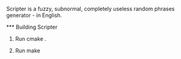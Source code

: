 Scripter is a fuzzy, subnormal, completely useless random phrases generator - in English.


*** Building Scripter

1. Run
    cmake .

2. Run
    make

   
